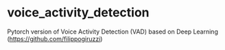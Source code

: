 # voice_activity_detection
Pytorch version of Voice Activity Detection (VAD) based on Deep Learning (https://github.com/filippogiruzzi)
